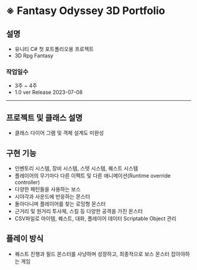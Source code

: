 # ※ Fantasy Odyssey 3D Portfolio

## <strong>설명</strong>
- 유니티 C# 첫 포트폴리오용 프로젝트
- 3D Rpg Fantasy

### <strong>작업일수</strong>
- 3주 ~ 4주
- 1.0 ver Release 2023-07-08

<hr>

## <strong>프로젝트 및 클래스 설명</strong>
- 클래스 다이어 그램 및 객체 설계도 미완성

## <strong>구현 기능</strong>
- 인벤토리 시스템, 장비 시스템, 스텟 시스템, 퀘스트 시스템
- 플레이어의 무기마다 다른 이펙트 및 다른 애니메이션(Runtime override controller)
- 다양한 패턴들을 사용하는 보스
- 시야각과 사운드에 반응하는 몬스터
- 돌아다니며 플레이어를 찾는 로밍형 몬스터
- 근거리 및 원거리 투사체, 스킬 등 다양한 공격을 가진 몬스터
- CSV파일로 아이템, 퀘스트, 대화, 플레이어 데이터 Scriptable Object 관리

## <strong>플레이 방식</strong>
- 퀘스트 진행과 필드 몬스터를 사냥하며 성장하고,
  최종적으로 보스 몬스터 잡아야하는 게임
